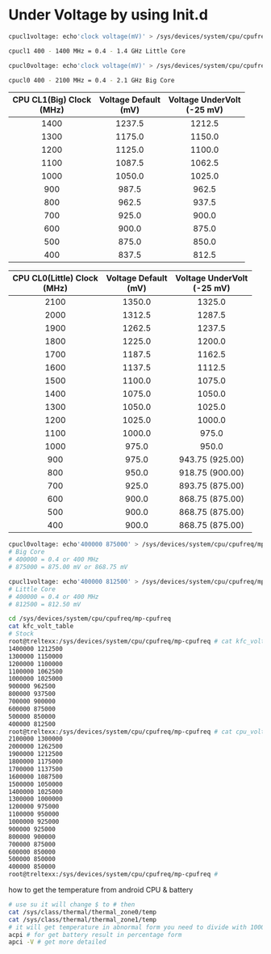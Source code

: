 # Under Voltage by using Init.d

```bash
cpucl1voltage: echo'clock voltage(mV)' > /sys/devices/system/cpu/cpufreq/mp-cpufreq/kfc_volt_table # Little

cpucl1 400 - 1400 MHz = 0.4 - 1.4 GHz Little Core

cpucl0voltage: echo'clock voltage(mV)' > /sys/devices/system/cpu/cpufreq/mp-cpufreq/cpu_volt_table

cpucl0 400 - 2100 MHz = 0.4 - 2.1 GHz Big Core

```

|CPU CL1(Big) Clock<br>(MHz)|Voltage Default<br>(mV)|Voltage UnderVolt<br>(-25 mV)|
|:-:|:-:|:-:|
|1400|1237.5|1212.5|
|1300|1175.0|1150.0|
|1200|1125.0|1100.0|
|1100|1087.5|1062.5|
|1000|1050.0|1025.0|
|900|987.5|962.5|
|800|962.5|937.5|
|700|925.0|900.0|
|600|900.0|875.0|
|500|875.0|850.0|
|400|837.5|812.5|

|CPU CL0(Little) Clock<br>(MHz)|Voltage Default<br>(mV)|Voltage UnderVolt<br>(-25 mV)|
|:-:|:-:|:-:|
|2100|1350.0|1325.0|
|2000|1312.5|1287.5|
|1900|1262.5|1237.5|
|1800|1225.0|1200.0|
|1700|1187.5|1162.5|
|1600|1137.5|1112.5|
|1500|1100.0|1075.0|
|1400|1075.0|1050.0|
|1300|1050.0|1025.0|
|1200|1025.0|1000.0|
|1100|1000.0|975.0|
|1000|975.0|950.0|
|900|975.0|943.75 (925.00)|
|800|950.0|918.75 (900.00)|
|700|925.0|893.75 (875.00)|
|600|900.0|868.75 (875.00)|
|500|900.0|868.75 (875.00)|
|400|900.0|868.75 (875.00)|


```bash
cpucl0voltage: echo'400000 875000' > /sys/devices/system/cpu/cpufreq/mp-cpufreq/cpu_volt_table
# Big Core
# 400000 = 0.4 or 400 MHz
# 875000 = 875.00 mV or 868.75 mV

cpucl1voltage: echo'400000 812500' > /sys/devices/system/cpu/cpufreq/mp-cpufreq/kfc_volt_table
# Little Core
# 400000 = 0.4 or 400 MHz
# 812500 = 812.50 mV 

```

```bash
cd /sys/devices/system/cpu/cpufreq/mp-cpufreq
cat kfc_volt_table
# Stock
root@treltexx:/sys/devices/system/cpu/cpufreq/mp-cpufreq # cat kfc_volt_table
1400000 1212500
1300000 1150000
1200000 1100000
1100000 1062500
1000000 1025000
900000 962500
800000 937500
700000 900000
600000 875000
500000 850000
400000 812500
root@treltexx:/sys/devices/system/cpu/cpufreq/mp-cpufreq # cat cpu_volt_table
2100000 1300000
2000000 1262500
1900000 1212500
1800000 1175000
1700000 1137500
1600000 1087500
1500000 1050000
1400000 1025000
1300000 1000000
1200000 975000
1100000 950000
1000000 925000
900000 925000
800000 900000
700000 875000
600000 850000
500000 850000
400000 850000
root@treltexx:/sys/devices/system/cpu/cpufreq/mp-cpufreq #

```

how to get the temperature from android CPU & battery

```bash
# use su it will change $ to # then 
cat /sys/class/thermal/thermal_zone0/temp
cat /sys/class/thermal/thermal_zone1/temp
# it will get temperature in abnormal form you need to divide with 1000
acpi # for get battery result in percentage form
apci -V # get more detailed

```